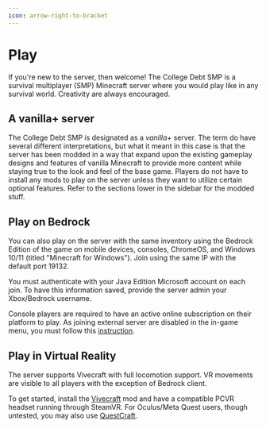 ```yaml
---
icon: arrow-right-to-bracket
---
```


# Play

If you're new to the server, then welcome! The College Debt SMP is a survival multiplayer (SMP) Minecraft server where you would play like in any survival world. Creativity are always encouraged.

## A vanilla+ server

The College Debt SMP is designated as a _vanilla+_ server. The term do have several different interpretations, but what it meant in this case is that the server has been modded in a way that expand upon the existing gameplay designs and features of vanilla Minecraft to provide more content while staying true to the look and feel of the base game. Players do not have to install any mods to play on the server unless they want to utilize certain optional features. Refer to the sections lower in the sidebar for the modded stuff.

## Play on Bedrock

You can also play on the server with the same inventory using the Bedrock Edition of the game on mobile devices, consoles, ChromeOS, and Windows 10/11 (titled "Minecraft for Windows"). Join using the same IP with the default port 19132.

You must authenticate with your Java Edition Microsoft account on each join. To have this information saved, provide the server admin your Xbox/Bedrock username.

Console players are required to have an active online subscription on their platform to play. As joining external server are disabled in the in-game menu, you must follow this [instruction](https://geysermc.org/wiki/geyser/using-geyser-with-consoles).

## Play in Virtual Reality

The server supports Vivecraft with full locomotion support. VR movements are visible to all players with the exception of Bedrock client.

To get started, install the [Vivecraft](https://www.vivecraft.org/) mod and have a compatible PCVR headset running through SteamVR. For Oculus/Meta Quest users, though untested, you may also use [QuestCraft](https://questcraft.org/).

